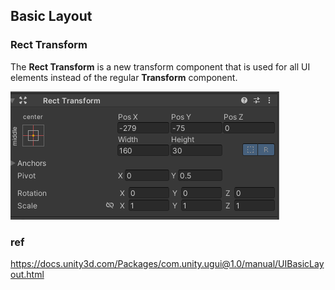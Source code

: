## Basic Layout

### Rect Transform
The **Rect Transform** is a new transform component that is used for all UI elements instead of the regular **Transform** component.

![](./img/Rect_transform.png)



### ref 
https://docs.unity3d.com/Packages/com.unity.ugui@1.0/manual/UIBasicLayout.html
